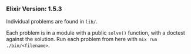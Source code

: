 ### Elixir Version: 1.5.3

Individual problems are found in `lib/`.

Each problem is in a module with a public `solve()` function, with a doctest against the solution. Run each problem from here with `mix run ./bin/<filename>`.
